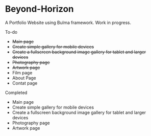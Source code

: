# Beyond-Horizon
A Portfolio Website using Bulma framework.
Work in progress.

To-do

- ~~Main page~~
- ~~Create simple gallery for mobile devices~~
- ~~Create a fullscreen background image gallery for tablet and larger devices~~
- ~~Photography page~~
- ~~Artwork page~~
- Film page
- About Page
- Contat page

Completed

- Main page
- Create simple gallery for mobile devices
- Create a fullscreen background image gallery for tablet and larger devices
- Photography page
- Artwork page


